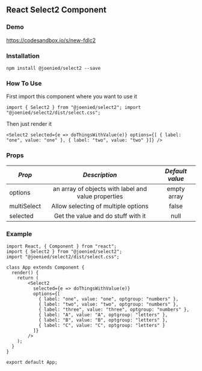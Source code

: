 ## React Select2 Component

### Demo

https://codesandbox.io/s/new-fdlc2

### Installation

`npm install @joenied/select2 --save`

### How To Use

First import this component where you want to use it

`import { Select2 } from "@joenied/select2";
 import "@joenied/select2/dist/select.css";`

Then just render it

`<Select2 selected={e => doThingsWithValue(e)} options={[ { label: "one", value: "one" }, { label: "two", value: "two" }]} />`

### Props

| _Prop_      |                    _Description_                    | _Default value_ |
| ----------- | :-------------------------------------------------: | :-------------: |
| options     | an array of objects with label and value properties |   empty array   |
| multiSelect |         Allow selecting of multiple options         |      false      |
| selected    |         Get the value and do stuff with it          |      null       |

### Example

```
import React, { Component } from "react";
import { Select2 } from "@joenied/select2";
import "@joenied/select2/dist/select.css";

class App extends Component {
  render() {
    return (
        <Select2
          selected={e => doThingsWithValue(e)}
          options={[
            { label: "one", value: "one", optgroup: "numbers" },
            { label: "two", value: "two", optgroup: "numbers" },
            { label: "three", value: "three", optgroup: "numbers" },
            { label: "A", value: "A", optgroup: "letters" },
            { label: "B", value: "B", optgroup: "letters" },
            { label: "C", value: "C", optgroup: "letters" }
          ]}
        />
    );
  }
}

export default App;
```
